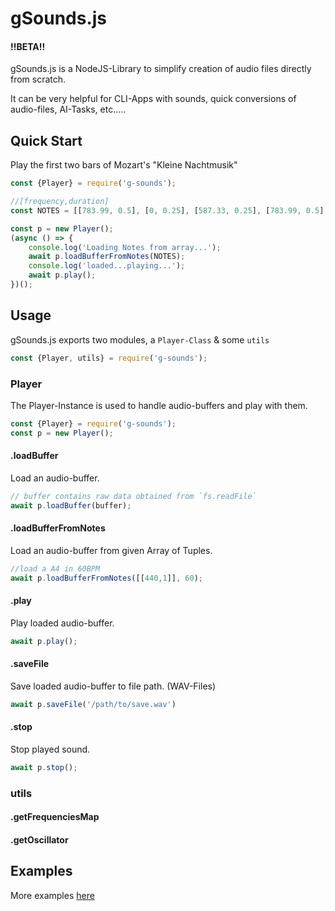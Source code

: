 # gSounds.js

#### !!BETA!!

gSounds.js is a NodeJS-Library to simplify creation of audio files directly from scratch.

It can be very helpful for CLI-Apps with sounds, quick conversions of audio-files, AI-Tasks, etc.....

## Quick Start

Play the first two bars of Mozart's "Kleine Nachtmusik"

```javascript
const {Player} = require('g-sounds');

//[frequency,duration]
const NOTES = [[783.99, 0.5], [0, 0.25], [587.33, 0.25], [783.99, 0.5], [0, 0.25], [587.33, 0.25], [783.99, 0.25], [587.33, 0.25], [783.99, 0.25], [987.77, 0.25], [1174.7, 0.25]];

const p = new Player();
(async () => {
    console.log('Loading Notes from array...');
    await p.loadBufferFromNotes(NOTES);
    console.log('loaded...playing...');
    await p.play();
})();
```

## Usage

gSounds.js exports two modules, a `Player-Class` & some `utils` 

```javascript
const {Player, utils} = require('g-sounds');
```

### Player

The Player-Instance is used to handle audio-buffers and play with them.

```javascript
const {Player} = require('g-sounds');
const p = new Player();
```

#### .loadBuffer

Load an audio-buffer.

```javascript
// buffer contains raw data obtained from `fs.readFile`
await p.loadBuffer(buffer);
```

#### .loadBufferFromNotes

Load an audio-buffer from given Array of Tuples.

```javascript
//load a A4 in 60BPM
await p.loadBufferFromNotes([[440,1]], 60);
```

#### .play

Play loaded audio-buffer.

```javascript
await p.play();
```

#### .saveFile

Save loaded audio-buffer to file path. (WAV-Files)

```javascript
await p.saveFile('/path/to/save.wav')
```

#### .stop

Stop played sound.

```javascript
await p.stop();
```

### utils

#### .getFrequenciesMap

#### .getOscillator

## Examples

More examples [here](https://github.com/gr3p1p3/g-sounds/tree/master/tests)